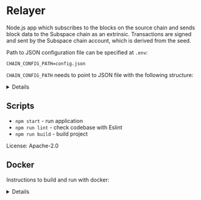 # Relayer

Node.js app which subscribes to the blocks on the source chain and sends block data to the Subspace chain as an extrinsic.
Transactions are signed and sent by the Subspace chain account, which is derived from the seed.

Path to JSON configuration file can be specified at `.env`:
```
CHAIN_CONFIG_PATH=config.json
```

`CHAIN_CONFIG_PATH` needs to point to JSON file with the following structure:
<details>

```json
{
    "targetChainUrl": "ws://127.0.0.1:9944",
    "primaryChain": {
        "downloadedArchivePath": "/path/to/kusama-archive-2021-oct-23",
        "httpUrl": "https://kusama-rpc.polkadot.io",
        "wsUrl": "wss://kusama-rpc.polkadot.io",
        "accountSeed": "//Alice//0",
        "feedId": 0
    },
    "parachains": [
        {
            "downloadedArchivePath": "/path/to/statemine-archive-2021-oct-23",
            "httpUrl": "https://kusama-statemine-rpc.paritytech.net",
            "paraId": 1000,
            "accountSeed": "//Alice//1000",
            "feedId": 1
        },
        {
            "httpUrl": "https://karura.api.onfinality.io/public",
            "paraId": 2000,
            "accountSeed": "//Alice//2000",
            "feedId": 2
        },
        {
            "httpUrl": "https://bifrost-parachain.api.onfinality.io/public",
            "paraId": 2001,
            "accountSeed": "//Alice//2001",
            "feedId": 3
        },
        {
            "httpUrl": "https://khala.api.onfinality.io/public",
            "paraId": 2004,
            "accountSeed": "//Alice//2004",
            "feedId": 4
        },
        {
            "httpUrl": "https://shiden.api.onfinality.io/public",
            "paraId": 2007,
            "accountSeed": "//Alice//2007",
            "feedId": 5
        },
        {
            "httpUrl": "https://moonriver.api.onfinality.io/public",
            "paraId": 2023,
            "accountSeed": "//Alice//2023",
            "feedId": 6
        },
        {
            "httpUrl": "https://calamari.api.onfinality.io/public",
            "paraId": 2084,
            "accountSeed": "//Alice//2084",
            "feedId": 7
        },
        {
            "httpUrl": "https://spiritnet.api.onfinality.io/public",
            "paraId": 2086,
            "accountSeed": "//Alice//2086",
            "feedId": 8
        },
        {
            "httpUrl": "https://basilisk.api.onfinality.io/public",
            "paraId": 2090,
            "accountSeed": "//Alice//2090",
            "feedId": 9
        },
        {
            "httpUrl": "https://altair.api.onfinality.io/public",
            "paraId": 2088,
            "accountSeed": "//Alice//2088",
            "feedId": 10
        },
        {
            "httpUrl": "https://parallel-heiko.api.onfinality.io/public",
            "paraId": 2085,
            "accountSeed": "//Alice//2085",
            "feedId": 11
        },
        {
            "httpUrl": "https://kintsugi.api.onfinality.io/public",
            "paraId": 2092,
            "accountSeed": "//Alice//2092",
            "feedId": 12
        }
    ]
}
```

Where:
* `targetChainUrl` - WebSocket JSON-RPC endpoint URL of the target (Subspace) chain where transactions with blocks will be sent
* `downloadedArchivePath` - optional path to downloaded archive of blocks for a particular chain as RocksDB database (can be created with `tools/download-substrate-blocks` script)
* `httpUrl` - HTTP JSON-RPC endpoint URL of a Substrate-based chain
* `wsUrl` - WebSocket JSON-RPC endpoint URL of the main Substrate-based chain (in most cases relay chain like Kusama or Polkadot, but can be used with any other chain too)
* `paraId` - ID of a parachain or parathread under above relay chain
* `accountSeed` - seed for the account that will be used on target chain for submitting transactions with blocks for particular chain (all such accounts can be funded with `tools/fund-accounts` script)
* `feedId` - ID of the feed already created on Subspace chain into which archived blocks will go (`tools/create-feeds` script can be used to create feeds for accounts in the config file)

</details>

## Scripts
- `npm start` - run application
- `npm run lint` - check codebase with Eslint
- `npm run build` - build project

License: Apache-2.0

## Docker

Instructions to build and run with docker:

<details>

### Build

```
docker build . -t relayer-backend
```

### Run account funding.

Replace **LOCAL_CONFIG_PATH** with your local path to **config.json**

```
   docker run -it \
        -e CHAIN_CONFIG_PATH="/config.json" \
        -e FUNDS_ACCOUNT_SEED="//Alice" \
        --volume /LOCAL_CONFIG_PATH/config.json:/config.json \
        --network subspace \
        --name relayer-fund \
        relayer-backend \
        fund-accounts
```

### Run feed creation.

Replace **LOCAL_CONFIG_PATH** with your local path to **config.json**

```
    docker run -it \
        -e CHAIN_CONFIG_PATH="/config.json" \
        --volume /LOCAL_CONFIG_PATH/config.json:/config.json \
        --network subspace \
        --name relayer-create-feeds \
        relayer-backend \
        create-feeds
```

### Run relayer

Replace **LOCAL_CONFIG_PATH** with your local path to **config.json**
Replace **VOL_DIR** with the droplet volume name.
Replace **ARCHIVE_DIR** with the archive name.

```
    docker run -d -it \
        -e CHAIN_CONFIG_PATH="/config.json" \
        --volume /LOCAL_CONFIG_PATH/config.json:/config.json \
        --volume /mnt/VOL_DIR/ARCHIVE_DIR:/ARCHIVE_DIR \
        --network subspace \
        --name relayer-backend \
        relayer-backend
```

</details>
